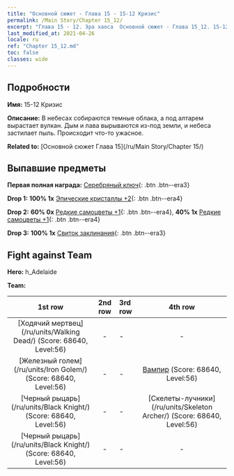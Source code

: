 ```yaml
---
title: "Основной сюжет - Глава 15 - 15-12 Кризис"
permalink: /Main Story/Chapter 15_12/
excerpt: "Глава 15 - 12. Эра хаоса  Основной сюжет - Глава 15_12. 15-12 Кризис"
last_modified_at: 2021-04-26
locale: ru
ref: "Chapter 15_12.md"
toc: false
classes: wide
---
```


## Подробности

 **Имя:** 15-12 Кризис

 **Описание:** В небесах собираются темные облака, а под алтарем вырастает вулкан. Дым и лава вырываются из-под земли, и небеса застилает пыль. Происходит что-то ужасное.

 **Related to:** [Основной сюжет Глава 15](/ru/Main Story/Chapter 15/)

## Выпавшие предметы

 **Первая полная награда:** [Серебряный ключ](/ItemsRU/con_693/){: .btn .btn--era3}

 **Drop 1:** **100% 1x** [Эпические кристаллы +2](/ItemsRU/mat_52/){: .btn .btn--era4}

 **Drop 2:** **60% 0x** [Редкие самоцветы +1](/ItemsRU/mat_44/){: .btn .btn--era4}, **40% 1x** [Редкие самоцветы +1](/ItemsRU/mat_44/){: .btn .btn--era4}

 **Drop 3:** **100% 1x** [Свиток заклинания](/ItemsRU/con_694/){: .btn .btn--era3}


## Fight against Team
 **Hero:** h_Adelaide

 **Team:**


  | 1st row | 2nd row | 3rd row | 4th row |
  |:----:|:----:|:----|:----:|
  | [Ходячий мертвец](/ru/units/Walking Dead/) (Score: 68640, Level:56)  | - | - | - |
  | [Железный голем](/ru/units/Iron Golem/) (Score: 68640, Level:56)  | - | - | [Вампир](/ru/units/Vampire/) (Score: 68640, Level:56)  |
  | [Черный рыцарь](/ru/units/Black Knight/) (Score: 68640, Level:56)  | - | - | [Скелеты-лучники](/ru/units/Skeleton Archer/) (Score: 68640, Level:56)  |
  | [Черный рыцарь](/ru/units/Black Knight/) (Score: 68640, Level:56)  | - | - | - |


